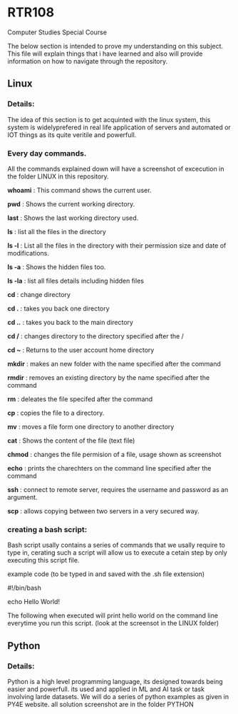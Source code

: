 # RTR108
Computer Studies Special Course

The below section is intended to prove my understanding on this subject. This file will explain things that i have learned and also will provide information on how to navigate through the repository.

## Linux
### Details:
The idea of this section is to get acquinted with the linux system, this system is widelyprefered in real life application of servers and automated or IOT things as its quite veritile and powerfull.
### Every day commands.
All the commands explained down will have a screenshot of excecution in the folder LINUX in this repository.

**whoami** : This command shows the current user.

**pwd** : Shows the current working directory.

**last** : Shows the last working directory used.

**ls** : list all the files in the directory

**ls -l** : List all the files in the directory with their permission size and date of modifications.

**ls -a** : Shows the hidden files too.

**ls -la** : list all files details including hidden files

**cd** : change directory

**cd .** : takes you back one directory

**cd ..** : takes you back to the main directory

**cd /** : changes directory to the directory specified after the /

**cd ~** : Returns to the user account home directory

**mkdir** : makes an new folder with the name specified after the command

**rmdir** : removes an existing directory by the name specified after the command

**rm** : deleates the file specifed after the command

**cp** : copies the file to a directory. 

**mv** : moves a file form one directory to another directory

**cat** : Shows the content of the file (text file)

**chmod** : changes the file permision of a file, usage shown as screenshot

**echo** : prints the charechters on the command line specified after the command

**ssh** : connect to remote server, requires the username and password as an argument.

**scp** : allows copying between two servers in a very secured way.

### creating a bash script:
Bash script usally contains a series of commands that we usally require to type in, cerating such a script will allow us to execute a cetain step by only executing this script file.

example code (to be typed in and saved with the .sh file extension)

#!/bin/bash

echo Hello World!

The following when executed will print hello world on the command line everytime you run this script. (look at the screensot in the LINUX folder)

## Python
### Details:
Python is a high level programming language, its designed towards being easier and powerfull. its used and applied in ML and AI task or task involving larde datasets.
We will do a series of python examples as given in PY4E website. all solution screenshot are in the folder PYTHON
